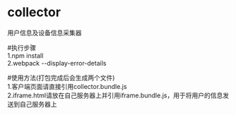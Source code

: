 # collector
用户信息及设备信息采集器

#执行步骤  
1.npm install  
2.webpack --display-error-details  

#使用方法(打包完成后会生成两个文件)  
1.客户端页面请直接引用collector.bundle.js  
2.iframe.html请放在自己服务器上并引用iframe.bundle.js，用于将用户的信息发送到自己服务器上